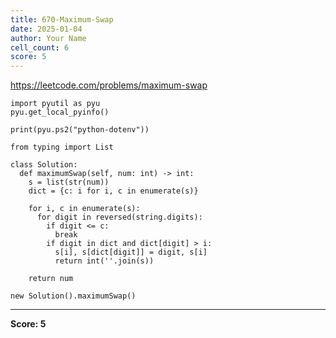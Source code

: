 ```yaml
---
title: 670-Maximum-Swap
date: 2025-01-04
author: Your Name
cell_count: 6
score: 5
---
```


https://leetcode.com/problems/maximum-swap


```
import pyutil as pyu
pyu.get_local_pyinfo()
```


```
print(pyu.ps2("python-dotenv"))
```


```
from typing import List
```


```
class Solution:
  def maximumSwap(self, num: int) -> int:
    s = list(str(num))
    dict = {c: i for i, c in enumerate(s)}

    for i, c in enumerate(s):
      for digit in reversed(string.digits):
        if digit <= c:
          break
        if digit in dict and dict[digit] > i:
          s[i], s[dict[digit]] = digit, s[i]
          return int(''.join(s))

    return num
```


```
new Solution().maximumSwap()
```


---
**Score: 5**